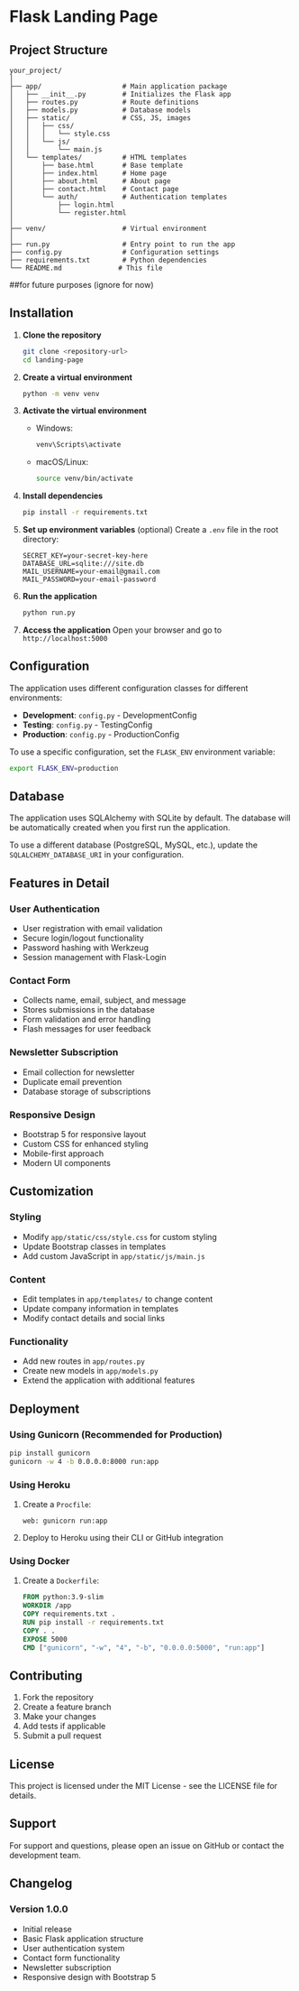 # Flask Landing Page
## Project Structure

```
your_project/
│
├── app/                    # Main application package
│   ├── __init__.py         # Initializes the Flask app
│   ├── routes.py           # Route definitions
│   ├── models.py           # Database models
│   ├── static/             # CSS, JS, images
│   │   ├── css/
│   │   │   └── style.css
│   │   └── js/
│   │       └── main.js
│   └── templates/          # HTML templates
│       ├── base.html       # Base template
│       ├── index.html      # Home page
│       ├── about.html      # About page
│       ├── contact.html    # Contact page
│       └── auth/           # Authentication templates
│           ├── login.html
│           └── register.html
│
├── venv/                   # Virtual environment
│
├── run.py                  # Entry point to run the app
├── config.py               # Configuration settings
├── requirements.txt        # Python dependencies
└── README.md              # This file
```
##for future purposes (ignore for now)
## Installation

1. **Clone the repository**
   ```bash
   git clone <repository-url>
   cd landing-page
   ```

2. **Create a virtual environment**
   ```bash
   python -m venv venv
   ```

3. **Activate the virtual environment**
   - Windows:
     ```bash
     venv\Scripts\activate
     ```
   - macOS/Linux:
     ```bash
     source venv/bin/activate
     ```

4. **Install dependencies**
   ```bash
   pip install -r requirements.txt
   ```

5. **Set up environment variables** (optional)
   Create a `.env` file in the root directory:
   ```env
   SECRET_KEY=your-secret-key-here
   DATABASE_URL=sqlite:///site.db
   MAIL_USERNAME=your-email@gmail.com
   MAIL_PASSWORD=your-email-password
   ```

6. **Run the application**
   ```bash
   python run.py
   ```

7. **Access the application**
   Open your browser and go to `http://localhost:5000`

## Configuration

The application uses different configuration classes for different environments:

- **Development**: `config.py` - DevelopmentConfig
- **Testing**: `config.py` - TestingConfig  
- **Production**: `config.py` - ProductionConfig

To use a specific configuration, set the `FLASK_ENV` environment variable:
```bash
export FLASK_ENV=production
```

## Database

The application uses SQLAlchemy with SQLite by default. The database will be automatically created when you first run the application.

To use a different database (PostgreSQL, MySQL, etc.), update the `SQLALCHEMY_DATABASE_URI` in your configuration.

## Features in Detail

### User Authentication
- User registration with email validation
- Secure login/logout functionality
- Password hashing with Werkzeug
- Session management with Flask-Login

### Contact Form
- Collects name, email, subject, and message
- Stores submissions in the database
- Form validation and error handling
- Flash messages for user feedback

### Newsletter Subscription
- Email collection for newsletter
- Duplicate email prevention
- Database storage of subscriptions

### Responsive Design
- Bootstrap 5 for responsive layout
- Custom CSS for enhanced styling
- Mobile-first approach
- Modern UI components

## Customization

### Styling
- Modify `app/static/css/style.css` for custom styling
- Update Bootstrap classes in templates
- Add custom JavaScript in `app/static/js/main.js`

### Content
- Edit templates in `app/templates/` to change content
- Update company information in templates
- Modify contact details and social links

### Functionality
- Add new routes in `app/routes.py`
- Create new models in `app/models.py`
- Extend the application with additional features

## Deployment

### Using Gunicorn (Recommended for Production)
```bash
pip install gunicorn
gunicorn -w 4 -b 0.0.0.0:8000 run:app
```

### Using Heroku
1. Create a `Procfile`:
   ```
   web: gunicorn run:app
   ```
2. Deploy to Heroku using their CLI or GitHub integration

### Using Docker
1. Create a `Dockerfile`:
   ```dockerfile
   FROM python:3.9-slim
   WORKDIR /app
   COPY requirements.txt .
   RUN pip install -r requirements.txt
   COPY . .
   EXPOSE 5000
   CMD ["gunicorn", "-w", "4", "-b", "0.0.0.0:5000", "run:app"]
   ```

## Contributing

1. Fork the repository
2. Create a feature branch
3. Make your changes
4. Add tests if applicable
5. Submit a pull request

## License

This project is licensed under the MIT License - see the LICENSE file for details.

## Support

For support and questions, please open an issue on GitHub or contact the development team.

## Changelog

### Version 1.0.0
- Initial release
- Basic Flask application structure
- User authentication system
- Contact form functionality
- Newsletter subscription
- Responsive design with Bootstrap 5 

